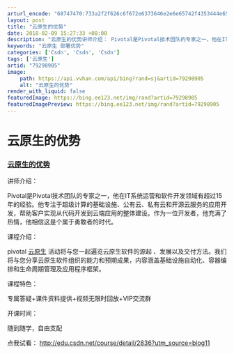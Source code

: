 ```yaml
---
arturl_encode: "68747470:733a2f2f626c6f672e6373646e2e6e65742f4353444e656475:2f61727469636c652f64657461696c732f3739323938393035"
layout: post
title: "云原生的优势"
date: 2018-02-09 15:27:33 +08:00
description: "云原生的优势讲师介绍： Pivotal是Pivotal技术团队的专家之一，他在IT系统运营和软件开发"
keywords: "云原生 部署优势"
categories: ['Csdn', 'Csdn', 'Csdn']
tags: ['云原生']
artid: "79298905"
image:
    path: https://api.vvhan.com/api/bing?rand=sj&artid=79298905
    alt: "云原生的优势"
render_with_liquid: false
featuredImage: https://bing.ee123.net/img/rand?artid=79298905
featuredImagePreview: https://bing.ee123.net/img/rand?artid=79298905
---
```


# 云原生的优势

### [云原生的优势](http://edu.csdn.net/course/detail/2836?utm_source=blog11)

讲师介绍：
  
Pivotal是Pivotal技术团队的专家之一，他在IT系统运营和软件开发领域有超过15年的经验。他专注于超级计算的基础设施、公有云、私有云和开源云服务的应用开发，帮助客户实现从代码开发到云端应用的整体建设。作为一位开发者，他充满了热情，他相信这是个属于勇敢者的时代。

课程介绍：
  
pivotal
[云原生](http://edu.csdn.net/course/detail/2836?utm_source=blog11)
活动将与您一起遍览云原生软件的源起 、发展以及交付方法。我们将与您分享云原生软件组织的能力和预期成果，内容涵盖基础设施自动化、容器编排和生命周期管理及应用程序框架。

课程特色：
  
专属答疑+课件资料提供+视频无限时回放+VIP交流群

开课时间：
  
随到随学，自由支配

点我试看：
<http://edu.csdn.net/course/detail/2836?utm_source=blog11>